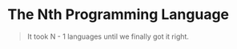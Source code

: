 The Nth Programming Language
============================

> It took N - 1 languages until we finally got it right.


